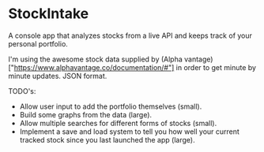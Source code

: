 # StockIntake
A console app that analyzes stocks from a live API and keeps track of your personal portfolio. 

I'm using the awesome stock data supplied by (Alpha vantage)["https://www.alphavantage.co/documentation/#"] in order to get minute by minute updates. JSON format.

TODO's:
  - Allow user input to add the portfolio themselves (small). 
  - Build some graphs from the data (large).
  - Allow multiple searches for different forms of stocks (small).
  - Implement a save and load system to tell you how well your current tracked stock since you last launched the app (large).
  


